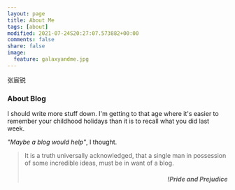 ```yaml
---
layout: page
title: About Me
tags: [about]
modified: 2021-07-24S20:27:07.573882+00:00
comments: false
share: false
image:
  feature: galaxyandme.jpg
---
```

张宸锐


### About Blog

I should write more stuff down.  I'm getting to that age where it's easier to remember your childhood holidays than it is to recall what you did last week.  

_"Maybe a blog would help"_, I thought.  

>It is a truth universally acknowledged, that a single man in possession of some incredible ideas, must be in want of a blog.
><h5 style="text-align:right">!Pride and Prejudice</h5>                                   
